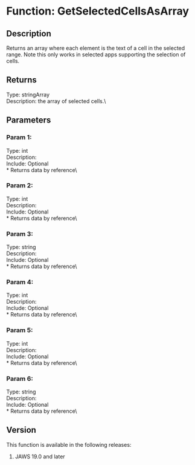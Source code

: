 # Function: GetSelectedCellsAsArray

## Description

Returns an array where each element is the text of a cell in the
selected range. Note this only works in selected apps supporting the
selection of cells.

## Returns

Type: stringArray\
Description: the array of selected cells.\

## Parameters

### Param 1:

Type: int\
Description:\
Include: Optional\
\* Returns data by reference\

### Param 2:

Type: int\
Description:\
Include: Optional\
\* Returns data by reference\

### Param 3:

Type: string\
Description:\
Include: Optional\
\* Returns data by reference\

### Param 4:

Type: int\
Description:\
Include: Optional\
\* Returns data by reference\

### Param 5:

Type: int\
Description:\
Include: Optional\
\* Returns data by reference\

### Param 6:

Type: string\
Description:\
Include: Optional\
\* Returns data by reference\

## Version

This function is available in the following releases:

1.  JAWS 19.0 and later
